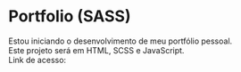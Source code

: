 # Portfolio (SASS)
Estou iniciando o desenvolvimento de meu portfólio pessoal.<br>
Este projeto será em HTML, SCSS e JavaScript.<br>
Link de acesso:

